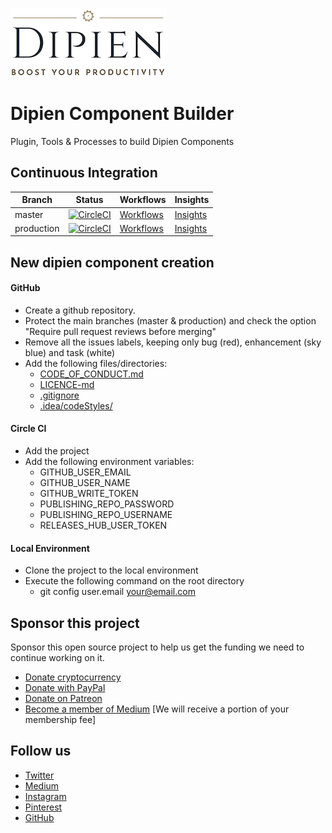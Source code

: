 [![Dipien](https://raw.githubusercontent.com/dipien/dipien-component-builder/master/.github/dipien_logo.png)](http://www.dipien.com)

# Dipien Component Builder
Plugin, Tools &amp; Processes to build Dipien Components

## Continuous Integration
|Branch|Status|Workflows|Insights|
| ------------- | ------------- | ------------- | ------------- |
|master|[![CircleCI](https://circleci.com/gh/dipien/dipien-component-builder/tree/master.svg?style=svg)](https://circleci.com/gh/dipien/dipien-component-builder/tree/master)|[Workflows](https://circleci.com/gh/dipien/workflows/dipien-component-builder/tree/master)|[Insights](https://circleci.com/build-insights/gh/dipien/dipien-component-builder/master)|
|production|[![CircleCI](https://circleci.com/gh/dipien/dipien-component-builder/tree/production.svg?style=svg)](https://circleci.com/gh/dipien/dipien-component-builder/tree/production)|[Workflows](https://circleci.com/gh/dipien/workflows/dipien-component-builder/tree/production)|[Insights](https://circleci.com/build-insights/gh/dipien/dipien-component-builder/production)|

## New dipien component creation

#### GitHub
* Create a github repository.
* Protect the main branches (master & production) and check the option "Require pull request reviews before merging"
* Remove all the issues labels, keeping only bug (red), enhancement (sky blue) and task (white)
* Add the following files/directories:
  * [CODE_OF_CONDUCT.md](CODE_OF_CONDUCT.md)
  * [LICENCE-md](LICENCE.md)
  * [.gitignore](.gitignore)
  * [.idea/codeStyles/](.idea/codeStyles/)

#### Circle CI
* Add the project
* Add the following environment variables:
  * GITHUB_USER_EMAIL
  * GITHUB_USER_NAME
  * GITHUB_WRITE_TOKEN
  * PUBLISHING_REPO_PASSWORD
  * PUBLISHING_REPO_USERNAME
  * RELEASES_HUB_USER_TOKEN

#### Local Environment
* Clone the project to the local environment
* Execute the following command on the root directory
  * git config user.email your@email.com

## Sponsor this project

Sponsor this open source project to help us get the funding we need to continue working on it.

* [Donate cryptocurrency](http://coinbase.dipien.com/)
* [Donate with PayPal](http://paypal.dipien.com/)
* [Donate on Patreon](http://patreon.dipien.com/)
* [Become a member of Medium](https://membership.medium.dipien.com) [We will receive a portion of your membership fee]

## Follow us
* [Twitter](http://twitter.dipien.com)
* [Medium](http://medium.dipien.com)
* [Instagram](http://instagram.dipien.com)
* [Pinterest](http://pinterest.dipien.com)
* [GitHub](http://github.dipien.com)
